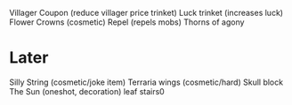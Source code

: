 Villager Coupon (reduce villager price trinket)
Luck trinket (increases luck)
Flower Crowns (cosmetic)
Repel (repels mobs)
Thorns of agony

# Later
Silly String (cosmetic/joke item)
Terraria wings (cosmetic/hard)
Skull block
The Sun (oneshot, decoration)
leaf stairs0